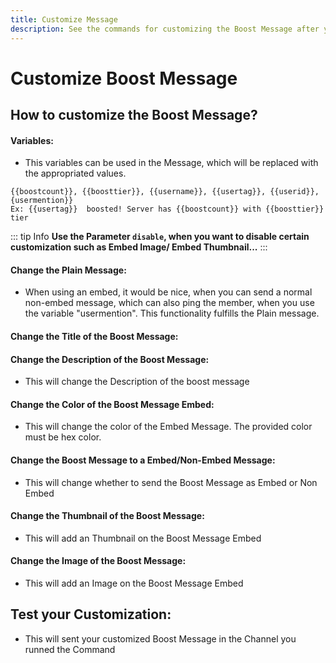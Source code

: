 ```yaml
---
title: Customize Message
description: See the commands for customizing the Boost Message after your need.
---
```

# Customize Boost Message

## How to customize the Boost Message?

#### Variables:
- This variables can be used in the Message, which will be replaced with the appropriated values.
```
{{boostcount}}, {{boosttier}}, {{username}}, {{usertag}}, {{userid}}, {usermention}}
Ex: {{usertag}}  boosted! Server has {{boostcount}} with {{boosttier}} tier
```

::: tip Info
**Use the Parameter `disable`, when you want to disable certain customization such as Embed Image/ Embed Thumbnail...**
:::

#### Change the Plain Message:
- When using an embed, it would be nice, when you can send a normal non-embed message, which can also ping the member, when you use the variable "usermention". This functionality fulfills the Plain message.

<command message = "%bmessage plain <message>" slash = "/boost message plain [message]" description="Sets the Plain Message, which is sent on Boost. A Plain Message is a Non-Embed Message, which will be sent with the Embed" permissions="MANAGE_SERVER"/>

#### Change the Title of the Boost Message:
<command message = "%bmessage title <message>" slash = "/boost message title [message]" description="Sets the Title of the Embed, which is sent on Boost" permissions="MANAGE_SERVER"/>

#### Change the Description of the Boost Message:
- This will change the Description of the boost message
<command message = "%bmessage desc <message>" slash = "/boost message desc [message]" description="Sets the Description of the Embed, which is sent on the Boost" permissions="MANAGE_SERVER"/>

#### Change the Color of the Boost Message Embed:
- This will change the color of the Embed Message. The provided color must be hex color.
<command message = "%bmessage color <hexcolor>" slash = "/boost message color [hexcolor]" description="Sets the Color of the Embed, which is sent on the Boost Embed Message" permissions="MANAGE_SERVER"/>

#### Change the Boost Message to a Embed/Non-Embed Message:
- This will change whether to send the Boost Message as Embed or Non Embed
<command message = "%bmessage embed enable/disable" slash = "/boost message embed [status]" description="Disables or Enables Embed Mode on the Boost Message" permissions="MANAGE_SERVER"/>

#### Change the Thumbnail of the Boost Message:
- This will add an Thumbnail on the Boost Message Embed
<command message = "%bmessage thumb <image-link>" slash = "/boost message thumbnail [image-link]" description="Sets the Thumbnail of the Embed, which is sent on the Boost" permissions="MANAGE_SERVER"/>

#### Change the Image of the Boost Message:
- This will add an Image on the Boost Message Embed
<command message = "%bmessage image <image-link>" slash = "/boost message image [image-link]" description="Sets the Image of the Embed, which is sent on the Boost" permissions="MANAGE_SERVER"/> 

## Test your Customization:
- This will sent your customized Boost Message in the Channel you runned the Command
<command message = "%bmessage test" slash = "/boost message test" description="Sends the Boost Message to check your current Customization" cooldown="10" permissions="MANAGE_SERVER"/>


